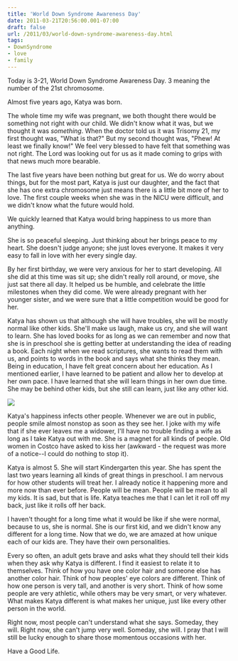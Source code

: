 ```yaml
---
title: 'World Down Syndrome Awareness Day'
date: 2011-03-21T20:56:00.001-07:00
draft: false
url: /2011/03/world-down-syndrome-awareness-day.html
tags: 
- DownSyndrome
- love
- family
---
```


Today is 3-21, World Down Syndrome Awareness Day. 3 meaning the number of the 21st chromosome. 

Almost five years ago, Katya was born. 

The whole time my wife was pregnant, we both thought there would be something not right with our child. We didn't know what it was, but we thought it was _something_. When the doctor told us it was Trisomy 21, my first thought was, "What is that?" But my second thought was, "Phew! At least we finally know!" We feel very blessed to have felt that something was not right. The Lord was looking out for us as it made coming to grips with that news much more bearable. 

The last five years have been nothing but great for us. We do worry about things, but for the most part, Katya is just our daughter, and the fact that she has one extra chromosome just means there is a little bit more of her to love. The first couple weeks when she was in the NICU were difficult, and we didn't know what the future would hold. 

We quickly learned that Katya would bring happiness to us more than anything. 

She is so peaceful sleeping. Just thinking about her brings peace to my heart. She doesn't judge anyone; she just loves everyone. It makes it very easy to fall in love with her every single day. 

By her first birthday, we were very anxious for her to start developing. All she did at this time was sit up; she didn't really roll around, or move, she just sat there all day. It helped us be humble, and celebrate the little milestones when they did come. We were already pregnant with her younger sister, and we were sure that a little competition would be good for her. 

Katya has shown us that although she will have troubles, she will be mostly normal like other kids. She'll make us laugh, make us cry, and she will want to learn. She has loved books for as long as we can remember and now that she is in preschool she is getting better at understanding the idea of reading a book. Each night when we read scriptures, she wants to read them with us, and points to words in the book and says what she thinks they mean. Being in education, I have felt great concern about her education. As I mentioned earlier, I have learned to be patient and allow her to develop at her own pace. I have learned that she will learn things in her own due time. She may be behind other kids, but she still can learn, just like any other kid. 

![](https://youtu.be/WUaAqz1m1NM)

Katya's happiness infects other people. Whenever we are out in public, people smile almost nonstop as soon as they see her. I joke with my wife that if she ever leaves me a widower, I'll have no trouble finding a wife as long as I take Katya out with me. She is a magnet for all kinds of people. Old women in Costco have asked to kiss her (awkward - the request was more of a notice--I could do nothing to stop it).  

Katya is almost 5. She will start Kindergarten this year. She has spent the last two years learning all kinds of great things in preschool. I am nervous for how other students will treat her. I already notice it happening more and more now than ever before. People will be mean. People will be mean to all my kids. It is sad, but that is life. Katya teaches me that I can let it roll off my back, just like it rolls off her back. 

I haven't thought for a long time what it would be like if she were normal, because to us, she is normal. She is our first kid, and we didn't know any different for a long time. Now that we do, we are amazed at how unique each of our kids are. They have their own personalities. 

Every so often, an adult gets brave and asks what they should tell their kids when they ask why Katya is different. I find it easiest to relate it to themselves. Think of how you have one color hair and someone else has another color hair. Think of how peoples' eye colors are different. Think of how one person is very tall, and another is very short. Think of how some people are very athletic, while others may be very smart, or very whatever. What makes Katya different is what makes her unique, just like every other person in the world.

Right now, most people can't understand what she says. Someday, they will. Right now, she can't jump very well. Someday, she will. I pray that I will still be lucky enough to share those momentous occasions with her.   

Have a Good Life.